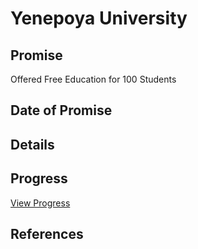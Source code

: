 # Yenepoya University

## Promise

Offered Free Education for 100 Students

## Date of Promise

## Details

## Progress

[View Progress](../progress/yenepoya_university.md)

## References
